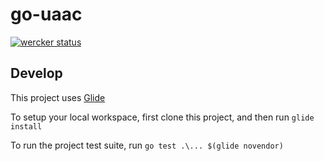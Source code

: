 # go-uaac

[![wercker status](https://app.wercker.com/status/578d939c4223764a55e46b2b2079df34/s/master "wercker status")](https://app.wercker.com/project/byKey/578d939c4223764a55e46b2b2079df34)


## Develop

This project uses [Glide](https://github.com/Masterminds/glide)

To setup your local workspace, first clone this project, and then run `glide install`

To run the project test suite, run `go test .\... $(glide novendor)`
